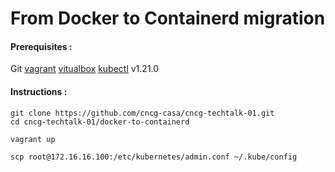 # From Docker to Containerd migration

#### Prerequisites :

Git
[vagrant](https://www.vagrantup.com/downloads)
[vitualbox](https://www.virtualbox.org/wiki/Downloads)
[kubectl](https://kubernetes.io/docs/tasks/tools/) v1.21.0



#### Instructions :

```
git clone https://github.com/cncg-casa/cncg-techtalk-01.git
cd cncg-techtalk-01/docker-to-containerd
```
```
vagrant up
```
```
scp root@172.16.16.100:/etc/kubernetes/admin.conf ~/.kube/config
```
